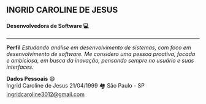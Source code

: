 
## INGRID CAROLINE DE JESUS
#### Desenvolvedora de Software 💻

---

**Perfil**
*Estudando análise em desenvolvimento de sistemas, com foco em desenvolvimento de software. Me considero uma pessoa proativa, focada e ambiciosa, em busca da inovação, pensando sempre no usuário e suas interfaces.*


**Dados Pessoais** :smile:  
Ingrid Caroline de Jesus
 21/04/1999
🏘️ São Paulo - SP
ingridcaroline3012@gmail.com

